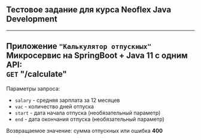 ## Тестовое задание для курса Neoflex Java Development

-----
Приложение `"Калькулятор отпускных"` <br>
Микросервис на SpringBoot + Java 11 с одним API: <br>
`GET` "/calculate"
-----
Параметры запроса:
* `salary` - средняя зарплата за 12 месяцев
* `vac` - количество дней отпуска
* `start` - дата начала отпуска (необязательный параметр)
* `end` - дата окончания отпуска (необязательный параметр)

Возвращаемое значение: сумма отпускных или ошибка **400**
